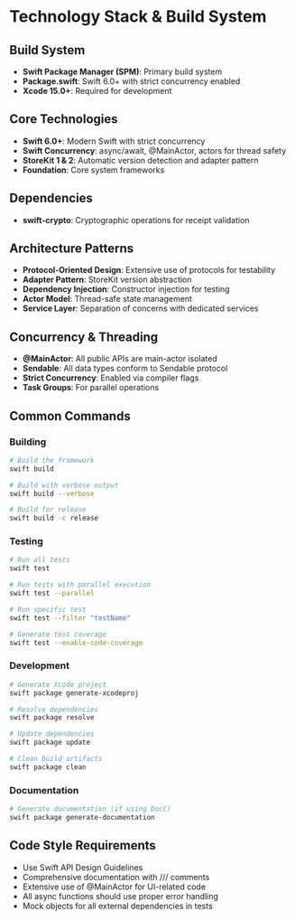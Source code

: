 # Technology Stack & Build System

## Build System
- **Swift Package Manager (SPM)**: Primary build system
- **Package.swift**: Swift 6.0+ with strict concurrency enabled
- **Xcode 15.0+**: Required for development

## Core Technologies
- **Swift 6.0+**: Modern Swift with strict concurrency
- **Swift Concurrency**: async/await, @MainActor, actors for thread safety
- **StoreKit 1 & 2**: Automatic version detection and adapter pattern
- **Foundation**: Core system frameworks

## Dependencies
- **swift-crypto**: Cryptographic operations for receipt validation

## Architecture Patterns
- **Protocol-Oriented Design**: Extensive use of protocols for testability
- **Adapter Pattern**: StoreKit version abstraction
- **Dependency Injection**: Constructor injection for testing
- **Actor Model**: Thread-safe state management
- **Service Layer**: Separation of concerns with dedicated services

## Concurrency & Threading
- **@MainActor**: All public APIs are main-actor isolated
- **Sendable**: All data types conform to Sendable protocol
- **Strict Concurrency**: Enabled via compiler flags
- **Task Groups**: For parallel operations

## Common Commands

### Building
```bash
# Build the framework
swift build

# Build with verbose output
swift build --verbose

# Build for release
swift build -c release
```

### Testing
```bash
# Run all tests
swift test

# Run tests with parallel execution
swift test --parallel

# Run specific test
swift test --filter "testName"

# Generate test coverage
swift test --enable-code-coverage
```

### Development
```bash
# Generate Xcode project
swift package generate-xcodeproj

# Resolve dependencies
swift package resolve

# Update dependencies
swift package update

# Clean build artifacts
swift package clean
```

### Documentation
```bash
# Generate documentation (if using DocC)
swift package generate-documentation
```

## Code Style Requirements
- Use Swift API Design Guidelines
- Comprehensive documentation with /// comments
- Extensive use of @MainActor for UI-related code
- All async functions should use proper error handling
- Mock objects for all external dependencies in tests